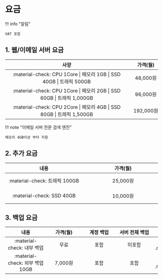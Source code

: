 # 요금

!!! info "알림"

	VAT 포함   

## 1. 웹/이메일 서버 요금

| <div style="width: 390px;">사양</div> | <div style="width: 100px;">가격(월)</div> | <div style="width: 100px;"></div> |
| :---: | :---: | ---: |
| :material-check: CPU 1Core \| 메모리 1GB \| SSD 40GB \| 트래픽 500GB | 48,000원 | [구매하기](#){ .md-button } |
| :material-check: CPU 1Core \| 메모리 2GB \| SSD 60GB \| 트래픽 1,000GB | 96,000원 | [구매하기](#){ .md-button } |
| :material-check: CPU 2Core \| 메모리 4GB \| SSD 80GB \| 트래픽 1,500GB | 192,000원 | [구매하기](#){ .md-button } |

!!! note "이메일 서버 전문 검색 엔진"

	메모리 4GB이상 부터 지원

## 2. 추가 요금

| <div style="width: 240px;">내용</div> | <div style="width: 250px;">가격(월)</div> | <div style="width: 100px;"></div> |
| :---: | :---: | ---: |
| :material-check: 트래픽 100GB | 25,000원 | [구매하기](#){ .md-button } |
| :material-check: SSD 40GB | 10,000원 | [구매하기](#){ .md-button } |

## 3. 백업 요금

| <div style="width: 120px;">내용</div> | <div style="width: 100px;">가격(월)</div> | <div style="width: 100px;">계정 백업</div> | <div style="width: 100px;">서버 전체 백업</div> | <div style="width: 100px;"></div> |
| :---: | :---: | :---: | :---: | ---: |
| :material-check: 내부 백업 | 무료 | 포함 | 미포함 | [구매하기](#){ .md-button } |
| :material-check: 외부 백업 10GB | 7,000원 | 포함 | 포함 | [구매하기](#){ .md-button } |
